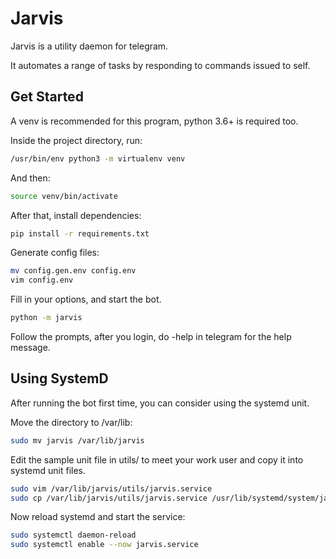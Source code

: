 # Jarvis

Jarvis is a utility daemon for telegram.

It automates a range of tasks by responding to commands issued to self.

## Get Started

A venv is recommended for this program, python 3.6+ is required too.

Inside the project directory, run:

```bash
/usr/bin/env python3 -m virtualenv venv
```

And then:

```bash
source venv/bin/activate
```

After that, install dependencies:

```bash
pip install -r requirements.txt
```

Generate config files:

```bash
mv config.gen.env config.env
vim config.env
```

Fill in your options, and start the bot.

```bash
python -m jarvis
```

Follow the prompts, after you login, do -help in telegram for the help message.

## Using SystemD

After running the bot first time, you can consider using the systemd unit.

Move the directory to /var/lib:

```bash
sudo mv jarvis /var/lib/jarvis
```

Edit the sample unit file in utils/ to meet your work user and copy it into systemd unit files.

```bash
sudo vim /var/lib/jarvis/utils/jarvis.service
sudo cp /var/lib/jarvis/utils/jarvis.service /usr/lib/systemd/system/jarvis.service
```

Now reload systemd and start the service:

```bash
sudo systemctl daemon-reload
sudo systemctl enable --now jarvis.service
```